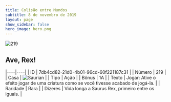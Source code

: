 ```yaml
---
title: Colisão entre Mundos
subtitle: 8 de novembro de 2019
layout: page
show_sidebar: false
hero_image: hero.png
---
```


![219](https://cdn.keyforgegame.com/media/card_front/pt/452_219_6HC2GF6QP5VJ_pt.png)

## Ave, Rex!

|----|----|
| ID | 7db4cd82-21d0-4b01-96cd-60f221187c31 |
| Número | 219 |
| Casa | ![Saurian](https://archonarcana.com/images/thumb/9/9e/Saurian_P.png/22px-Saurian_P.png "Sauro") |
| Tipo | Ação |
| Bônus | 1A |
| Texto | Jogar: Ative o efeito jogar de uma criatura como se você tivesse acabado de jogá-la. |
| Raridade | Rara |
| Dizeres | Vida longa a Saurus Rex,  primeiro entre os iguais. |
